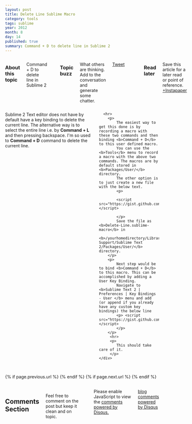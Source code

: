 ```yaml
---
layout: post
title: Delete Line Sublime Macro
category: tools
tags: sublime
year: 2012
month: 8
day: 14
published: true
summary: Command + D to delete line in Sublime 2
---
```


<div class="row">
	<div class="span3 columns well">
	  <h3>About this topic</h3>
	  <p>Command + D to delete line in Sublime 2</p>	  
	  <br/>
	  <h3>Topic buzz</h3>
	  <p>What others are thinking. Add to the conversation and generate some chatter.</p>
	  <p><a href="https://twitter.com/share" class="twitter-share-button" data-via="basav">Tweet</a></p>
	  <p><g:plusone size="medium"></g:plusone></p>
	  <br/>
	  <h3>Read later</h3>
	  <p>Save this article for a later read or point of reference. <a href="http://www.instapaper.com/hello2?url=http://basav.github.com{{ page.url }}&title={{ page.title }}" title="Save {{ page.title }} to Instapaper" target="_blank">+Instapaper</a> </p>
	  <br/>  
	</div>	
	<div class="span8 columns">
	 	<p> 
			Sublime 2 Text editor does not have by default have a key binding to delete the current line. The alternative way is to select the entire line i.e. by <b>Command + L </b>and then pressing backspace. I'm so used to <b>Command + D</b> command to delete the current line.
		</p>

	  <hr>
		<p>
			The easiest way to get this done is by recording a macro with these two commands and then binding <b>Command + D</b> to this user defined macro.
			You can use the <b>Tools</b> menu to record a macro with the above two commands. The macros are by default stored in <b>Packages/User/</b> directory. 
			The other option is to just create a new file with the below text. 
			<p>

			<script src="https://gist.github.com/3388743.js"></script>

			</p>
			Save the file as <b>Delete-Line.sublime-macro</b> in 
			<b>/yourhomedirectory/Library/Application Support/Sublime Text 2/Packages/User/</b> directory. 
		</p>
		<p>
			Next step would be to bind <b>Command + D</b> to this macro. This can be accomplished by adding a User Key Binding. 
			Navigate to <b>Sublime Text 2 | Preferences | Key Bindings - User </b> menu and add (or append if you already have any custom key bindings) the below line
			<p> <script src="https://gist.github.com/3388756.js"></script>
			</p>
		</p>
		 <hr>
		 <p>
		 	This should take care of it.
		 </p>
	</div>
</div> 

<div class="row">
	<div class="span3 columns">&nbsp;</div>
	<div class="span9 column">
			<p class="pull-right">{% if page.previous.url %} <a href="{{page.previous.url}}" title="Previous Post: {{page.previous.title}}"><i class="icon-chevron-left"></i></a> 	{% endif %}   {% if page.next.url %} 	<a href="{{page.next.url}}" title="Next Post: {{page.next.title}}"><i class="icon-chevron-right"></i></a> 	{% endif %} </p>  
	</div>
</div>

<div class="row">
	<div class="span3 columns">&nbsp;</div>
    <div class="span9 columns">    
		<h2>Comments Section</h2>
	    <p>Feel free to comment on the post but keep it clean and on topic.</p>	
		<div id="disqus_thread"></div>
		<!-- Put this just before the closing body tag of your web page -->
		<script type="text/javascript">
				/* * * CONFIGURATION VARIABLES: EDIT BEFORE PASTING INTO YOUR WEBPAGE * * */
				var disqus_shortname = 'basav'; // required: replace example with your forum shortname
		        var disqus_identifier = '{{ page.url }}';
				var disqus_url = 'http://basav.github.com{{ page.url }}';
				console.log(disqus_url);
				/* * * DON'T EDIT BELOW THIS LINE * * */
				(function () {
					var s = document.createElement('script'); s.async = true;
					s.type = 'text/javascript';
					s.src = 'http://' + disqus_shortname + '.disqus.com/count.js';
					(document.getElementsByTagName('HEAD')[0] || document.getElementsByTagName('BODY')[0]).appendChild(s);
				}());
			</script>
		<noscript>Please enable JavaScript to view the <a href="http://disqus.com/?ref_noscript">comments powered by Disqus.</a></noscript>
		<a href="http://disqus.com" class="dsq-brlink">blog comments powered by <span class="logo-disqus">Disqus</span></a>
	</div>
</div>

<!-- Twitter -->
<script>!function(d,s,id){var js,fjs=d.getElementsByTagName(s)[0];if(!d.getElementById(id)){js=d.createElement(s);js.id=id;js.src="//platform.twitter.com/widgets.js";fjs.parentNode.insertBefore(js,fjs);}}(document,"script","twitter-wjs");</script>

<!-- Google + -->
<script type="text/javascript">
  (function() {
    var po = document.createElement('script'); po.type = 'text/javascript'; po.async = true;
    po.src = 'https://apis.google.com/js/plusone.js';
    var s = document.getElementsByTagName('script')[0]; s.parentNode.insertBefore(po, s);
  })();
</script>